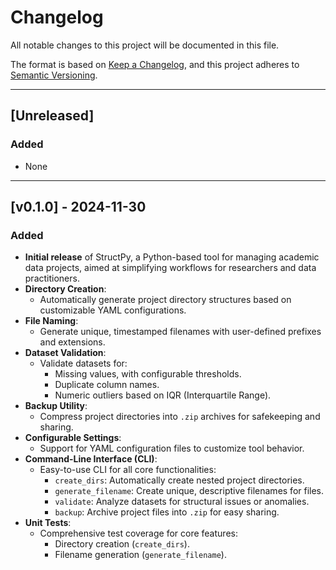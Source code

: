 # Changelog

All notable changes to this project will be documented in this file.

The format is based on [Keep a Changelog](https://keepachangelog.com/), and this project adheres to [Semantic Versioning](https://semver.org/).

---

## [Unreleased]
### Added
- None
---

## [v0.1.0] - 2024-11-30
### Added
- **Initial release** of StructPy, a Python-based tool for managing academic data projects, aimed at simplifying workflows for researchers and data practitioners.
- **Directory Creation**:
  - Automatically generate project directory structures based on customizable YAML configurations.
- **File Naming**:
  - Generate unique, timestamped filenames with user-defined prefixes and extensions.
- **Dataset Validation**:
  - Validate datasets for:
    - Missing values, with configurable thresholds.
    - Duplicate column names.
    - Numeric outliers based on IQR (Interquartile Range).
- **Backup Utility**:
  - Compress project directories into `.zip` archives for safekeeping and sharing.
- **Configurable Settings**:
  - Support for YAML configuration files to customize tool behavior.
- **Command-Line Interface (CLI)**:
  - Easy-to-use CLI for all core functionalities:
    - `create_dirs`: Automatically create nested project directories.
    - `generate_filename`: Create unique, descriptive filenames for files.
    - `validate`: Analyze datasets for structural issues or anomalies.
    - `backup`: Archive project files into `.zip` for easy sharing.
- **Unit Tests**:
  - Comprehensive test coverage for core features:
    - Directory creation (`create_dirs`).
    - Filename generation (`generate_filename`).
